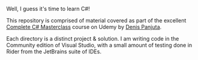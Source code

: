 Well, I guess it's time to learn C#!

This repository is comprised of material covered as part of the excellent [Complete C# Masterclass](https://www.udemy.com/course/complete-csharp-masterclass/) course on Udemy by [Denis Panjuta](https://tutorials.eu/).

Each directory is a distinct project & solution. I am writing code in the Community edition of Visual Studio, with a small amount of testing done in Rider from the JetBrains suite of IDEs.